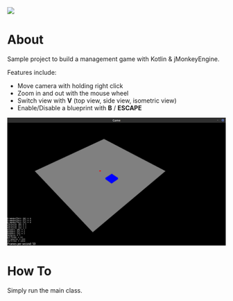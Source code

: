 <a href="https://paypal.me/benckx/2">
<img src="https://img.shields.io/badge/Donate-PayPal-green.svg"/>
</a>

# About

Sample project to build a management game with Kotlin & jMonkeyEngine.

Features include:
* Move camera with holding right click
* Zoom in and out with the mouse wheel
* Switch view with **V** (top view, side view, isometric view)
* Enable/Disable a blueprint with **B** / **ESCAPE**   

![](images/screen.png)

# How To
Simply run the main class.
